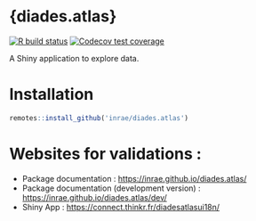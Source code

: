 
<!-- README.md is generated from README.Rmd. Please edit that file -->

# {diades.atlas}

<!-- badges: start -->

[![R build
status](https://github.com/inrae/diades.atlas/workflows/R-CMD-check/badge.svg)](https://github.com/inrae/diades.atlas/actions)
[![Codecov test
coverage](https://codecov.io/gh/inrae/diades.atlas/branch/master/graph/badge.svg)](https://codecov.io/gh/inrae/diades.atlas?branch=master)
<!-- badges: end -->

A Shiny application to explore data.

# Installation

``` r
remotes::install_github('inrae/diades.atlas')
```

# Websites for validations :

  - Package documentation : <https://inrae.github.io/diades.atlas/>
  - Package documentation (development version) :
    <https://inrae.github.io/diades.atlas/dev/>
  - Shiny App : <https://connect.thinkr.fr/diadesatlasui18n/>
